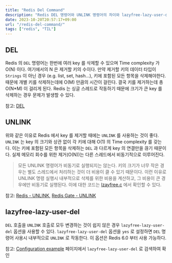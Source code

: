 ```yaml
---
title: "Redis Del Command"
description: "Redis DEL 명령어와 UNLINK 명령어의 차이와 lazyfree-lazy-user-del 옵션에 대한 설명"
date: 2023-10-20T20:57:17+09:00
url: "/redis-del-command/"
tags: ["redis", "TIL"]
---
```


## DEL

Redis 의 `DEL` 명령어는 한번에 여러 key 를 삭제할 수 있으며 Time complexity 가 O(N) 이다. 여기에서의 N 은 제거할 키의 수이다.
만약 제거할 키의 데이터 타입이 `Strings` 이 아닌 경우 (e.g. list, set, hash...), 키에 포함된 모든 항목을 삭제해야한다. 때문에 개별 키를 삭제하는데에 O(M) 만큼의 시간이 걸린다.
결국 키를 제거하는데 총 O(N*M) 이 걸리게 된다. Redis 는 싱글 스레드로 작동하기 때문에 크기가 큰 key 를 삭제하는 경우 문제가 발생할 수 있다.

참고: [DEL](https://redis.io/commands/del/)

## UNLINK

위와 같은 이유로 Redis 에서 key 를 제거할 때에는 `UNLINK` 를 사용하는 것이 좋다.
`UNLINK` 는 key 의 크기와 상관 없이 각 키에 대해 O(1) 의 Time complexity 를 갖는다.
이는 키에 포함된 모든 항목을 삭제하는 `DEL` 과 다르게 key 의 연결만을 끊기 때문이다.
실제 메모리 회수를 위한 제거(O(N))는 다른 스레드에서 비동기적으로 이루어진다.

> 모든 UNLINK 명령어가 비동기로 실행되지는 않는다. 키의 크기가 너무 작은 경우는 별도 스레드에서 처리하는 것이 더 비용이 클 수 있기 때문이다.
> 이런 이유로 UNLINK 명령 실행시 내부적으로 삭제를 위한 비용을 계산하고, 그 비용이 큰 경우에만 비동기로 실행된다.
> 이에 대한 코드는 [lzayfree.c](https://github.com/redis/redis/blob/unstable/src/lazyfree.c#L170) 에서 확인할 수 있다.

참고: [Redis - UNLINK](https://redis.io/commands/unlink/), [Redis Gate - UNLINK](http://redisgate.kr/redis/command/unlink.php)

## lazyfree-lazy-user-del

`DEL` 호출을 `UNLINK` 호출로 모두 변경하는 것이 쉽지 않은 경우 `lazyfree-lazy-user-del` 옵션을 사용할 수 있다.
`lazyfree-lazy-user-del` 옵션을 `yes` 로 설정하면 `DEL` 명령어 사용시 내부적으로 `UNLINK` 로 작동한다. 이 옵션은 Redis 6.0 부터 사용 가능하다.

참고: [Configuration example](https://redis.io/docs/management/config-file/) 페이지에서 `lazyfree-lazy-user-del` 로 검색하여 확인